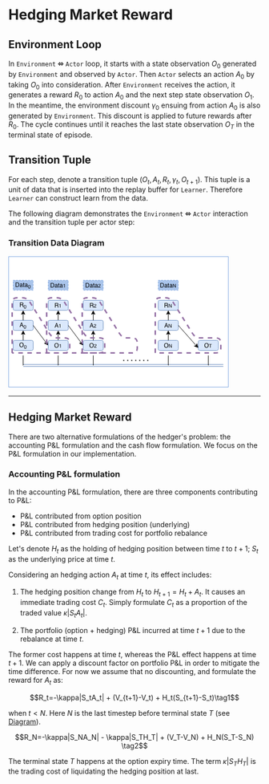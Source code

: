 # Hedging Market Reward

## Environment Loop

In `Environment` **⬄** `Actor` loop, it starts with a state observation $O_0$ generated by `Environment` and observed by `Actor`. Then `Actor` selects an action $A_0$ by taking $O_0$ into consideration. After `Environment` receives the action, it generates a reward $R_0$ to action $A_0$ and the next step state observation $O_1$. In the meantime, the environment discount $\gamma_0$ ensuing from action $A_0$ is also generated by `Environment`. This discount is applied to future rewards after $R_0$.  The cycle continues until it reaches the last state observation $O_T$ in the terminal state of episode.

## Transition Tuple

For each step, denote a transition tuple $(O_t, A_t, R_t,\gamma_t, O_{t+1})$. This tuple is a unit of data that is inserted into the replay buffer for `Learner`. Therefore `Learner` can construct learn from the data.

The following diagram demonstrates the `Environment` **⬄** `Actor` interaction and the transition tuple per actor step:

### Transition Data Diagram

<img src="../../../docs/diagrams/ACME_DataSet.png" style="max-width:100%;">

---

## Hedging Market Reward

There are two alternative formulations of the hedger's problem: the accounting P&L formulation and the cash flow formulation. We focus on the P&L formulation in our implementation.

### Accounting P&L formulation

In the accounting P&L formulation, there are three components contributing to P&L:

- P&L contributed from option position
- P&L contributed from hedging position (underlying)
- P&L contributed from trading cost for portfolio rebalance

Let's denote $H_t$ as the holding of hedging position between time $t$ to $t+1$; $S_t$ as the underlying price at time $t$.

Considering an hedging action $A_t$ at time $t$, its effect includes:

1. The hedging position change from $H_t$ to $H_{t+1}=H_t+A_t$. It causes an immediate trading cost $C_t$. Simply formulate $C_t$ as a proportion of the traded value $\kappa|S_tA_t|$.

2. The portfolio (option + hedging) P&L incurred at time $t+1$ due to the rebalance at time $t$.

The former cost happens at time $t$, whereas the P&L effect happens at time $t+1$. We can apply a discount factor on portfolio P&L in order to mitigate the time difference. For now we assume that no discounting, and formulate the reward for $A_t$ as:

$$R_t=-\kappa|S_tA_t| + (V_{t+1}-V_t) + H_t(S_{t+1}-S_t)\tag1$$

when $t<N$. Here $N$ is the last timestep before terminal state $T$ (see [Diagram](#Transition-Data-Diagram)).

$$R_N=-\kappa|S_NA_N| - \kappa|S_TH_T| + (V_T-V_N) + H_N(S_T-S_N) \tag2$$

The terminal state $T$ happens at the option expiry time. The term $\kappa|S_TH_T|$ is the trading cost of liquidating the hedging position at last.
